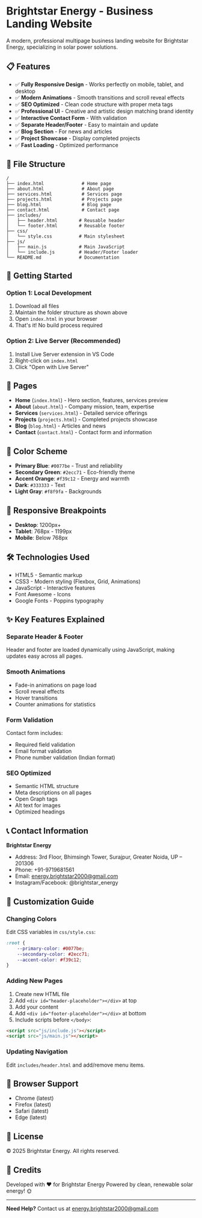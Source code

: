 # Brightstar Energy - Business Landing Website

A modern, professional multipage business landing website for Brightstar Energy, specializing in solar power solutions.

## 📋 Features

- ✅ **Fully Responsive Design** - Works perfectly on mobile, tablet, and desktop
- ✅ **Modern Animations** - Smooth transitions and scroll reveal effects
- ✅ **SEO Optimized** - Clean code structure with proper meta tags
- ✅ **Professional UI** - Creative and artistic design matching brand identity
- ✅ **Interactive Contact Form** - With validation
- ✅ **Separate Header/Footer** - Easy to maintain and update
- ✅ **Blog Section** - For news and articles
- ✅ **Project Showcase** - Display completed projects
- ✅ **Fast Loading** - Optimized performance

## 📁 File Structure

```
/
├── index.html              # Home page
├── about.html              # About page
├── services.html           # Services page
├── projects.html           # Projects page
├── blog.html               # Blog page
├── contact.html            # Contact page
├── includes/
│   ├── header.html        # Reusable header
│   └── footer.html        # Reusable footer
├── css/
│   └── style.css          # Main stylesheet
├── js/
│   ├── main.js            # Main JavaScript
│   └── include.js         # Header/Footer loader
└── README.md              # Documentation
```

## 🚀 Getting Started

### Option 1: Local Development

1. Download all files
2. Maintain the folder structure as shown above
3. Open `index.html` in your browser
4. That's it! No build process required

### Option 2: Live Server (Recommended)

1. Install Live Server extension in VS Code
2. Right-click on `index.html`
3. Click "Open with Live Server"

## 📄 Pages

- **Home** (`index.html`) - Hero section, features, services preview
- **About** (`about.html`) - Company mission, team, expertise
- **Services** (`services.html`) - Detailed service offerings
- **Projects** (`projects.html`) - Completed projects showcase
- **Blog** (`blog.html`) - Articles and news
- **Contact** (`contact.html`) - Contact form and information

## 🎨 Color Scheme

- **Primary Blue**: `#0077be` - Trust and reliability
- **Secondary Green**: `#2ecc71` - Eco-friendly theme
- **Accent Orange**: `#f39c12` - Energy and warmth
- **Dark**: `#333333` - Text
- **Light Gray**: `#f8f9fa` - Backgrounds

## 📱 Responsive Breakpoints

- **Desktop**: 1200px+
- **Tablet**: 768px - 1199px
- **Mobile**: Below 768px

## 🛠️ Technologies Used

- HTML5 - Semantic markup
- CSS3 - Modern styling (Flexbox, Grid, Animations)
- JavaScript - Interactive features
- Font Awesome - Icons
- Google Fonts - Poppins typography

## ✨ Key Features Explained

### Separate Header & Footer
Header and footer are loaded dynamically using JavaScript, making updates easy across all pages.

### Smooth Animations
- Fade-in animations on page load
- Scroll reveal effects
- Hover transitions
- Counter animations for statistics

### Form Validation
Contact form includes:
- Required field validation
- Email format validation
- Phone number validation (Indian format)

### SEO Optimized
- Semantic HTML structure
- Meta descriptions on all pages
- Open Graph tags
- Alt text for images
- Optimized headings

## 📞 Contact Information

**Brightstar Energy**
- Address: 3rd Floor, Bhimsingh Tower, Surajpur, Greater Noida, UP – 201306
- Phone: +91-9719681561
- Email: energy.brightstar2000@gmail.com
- Instagram/Facebook: @brightstar_energy

## 📝 Customization Guide

### Changing Colors
Edit CSS variables in `css/style.css`:
```css
:root {
    --primary-color: #0077be;
    --secondary-color: #2ecc71;
    --accent-color: #f39c12;
}
```

### Adding New Pages
1. Create new HTML file
2. Add `<div id="header-placeholder"></div>` at top
3. Add your content
4. Add `<div id="footer-placeholder"></div>` at bottom
5. Include scripts before `</body>`:
```html
<script src="js/include.js"></script>
<script src="js/main.js"></script>
```

### Updating Navigation
Edit `includes/header.html` and add/remove menu items.

## 🔧 Browser Support

- Chrome (latest)
- Firefox (latest)
- Safari (latest)
- Edge (latest)

## 📄 License

© 2025 Brightstar Energy. All rights reserved.

## 🙏 Credits

Developed with ❤️ for Brightstar Energy
Powered by clean, renewable solar energy! 🌞

---

**Need Help?** Contact us at energy.brightstar2000@gmail.com